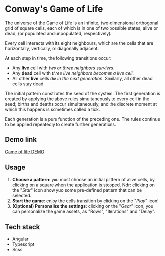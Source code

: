 # Conway's Game of Life
The universe of the Game of Life is an infinite, two-dimensional orthogonal grid of square cells, each of which is in one of two possible states, alive or dead, (or populated and unpopulated, respectively).

Every cell interacts with its eight neighbours, which are the cells that are horizontally, vertically, or diagonally adjacent.

At each step in time, the following transitions occur:
 - Any **live** cell with *two or three neighbors survives*. 
 - Any **dead** cell with *three live neighbors becomes a live cell*. 
 - All other **live** cells *die in the next generation*. Similarly, all other dead cells stay
   dead.

The initial pattern constitutes the seed of the system. The first generation is created by applying the above rules simultaneously to every cell in the seed; births and deaths occur simultaneously, and the discrete moment at which this happens is sometimes called a tick.

Each generation is a pure function of the preceding one. The rules continue to be applied repeatedly to create further generations.

## Demo link
[Game of life DEMO](http://giaspa.github.io/game-of-life)

## Usage

 1. **Choose a pattern**: you must choose an initial pattern of alive cells, by clicking on a square when the application is stopped. Ndr: clicking on the "*Star*" icon show yuo some pre-defined pattern that can be selected.
 2. **Start the game**: enjoy the cells transition by clicking on the "*Play*" icon!
 3. **(Optional) Personalize the settings**: clicking on the "*Gear*" icon, you can personalize the game assets, as "Rows", "Iterations" and "Delay".

## Tech stack

 - Angular
 - Typescript
 - Scss